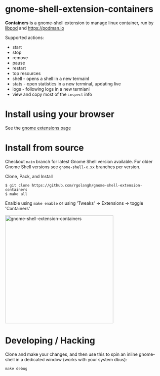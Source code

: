 # gnome-shell-extension-containers

**Containers** is a gnome-shell extension to manage linux container, run by [libpod](https://github.com/containers/libpod) and https://podman.io

Supported actions:
- start
- stop 
- remove
- pause
- restart
- top resources
- shell - opens a shell in a new termainl
- stats - open statistics in a new terminal, updating live
- logs  - following logs in a new termianl
- view and copy most of the `inspect` info

# Install using your browser 

See the [gnome extensions page](https://extensions.gnome.org/extension/1500/containers/)  

# Install from source

Checkout `main` branch for latest Gnome Shell version available.
For older Gnome Shell versions see `gnome-shell-x.xx` branches per version.

Clone, Pack, and Install

```console
$ git clone https://github.com/rgolangh/gnome-shell-extension-containers
$ make all
```

Enalble using `make enable` or using 'Tweaks' -> Extensions -> toggle 'Containers'

<p>
  <img src="screenshot.png" width="350" title="gnome-shell-extension-containers">
</p>

# Developing / Hacking

Clone and make your changes, and then use this to spin an inline gnome-shell in a dedicated window (works with your system dbus):
```
make debug
```


